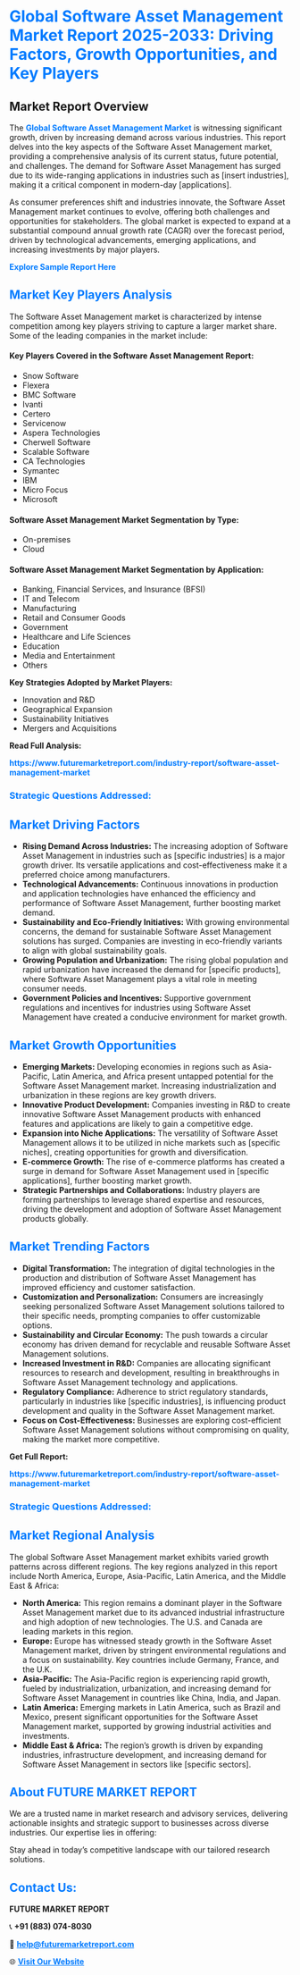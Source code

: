 <h1 style="color: #007BFF;">Global Software Asset Management Market Report 2025-2033: Driving Factors, Growth Opportunities, and Key Players</h1>

<section id="overview">
<h2>Market Report Overview</h2>
<p>The <a href="https://www.futuremarketreport.com/industry-report/software-asset-management-market" style="color: #007BFF; text-decoration: none;"><strong>Global Software Asset Management Market</strong></a> is witnessing significant growth, driven by increasing demand across various industries. This report delves into the key aspects of the Software Asset Management market, providing a comprehensive analysis of its current status, future potential, and challenges. The demand for Software Asset Management has surged due to its wide-ranging applications in industries such as [insert industries], making it a critical component in modern-day [applications].</p>
<p>As consumer preferences shift and industries innovate, the Software Asset Management market continues to evolve, offering both challenges and opportunities for stakeholders. The global market is expected to expand at a substantial compound annual growth rate (CAGR) over the forecast period, driven by technological advancements, emerging applications, and increasing investments by major players.</p>
</section>

<section id="overview">
<p><a href="https://www.futuremarketreport.com/request-sample/reportId=105053" style="color: #007BFF; text-decoration: none;"><strong>Explore Sample Report Here</strong></a></p>
</section>

<section id="key-players">
<h2 style="color: #007BFF;">Market Key Players Analysis</h2>
<p>The Software Asset Management market is characterized by intense competition among key players striving to capture a larger market share. Some of the leading companies in the market include:</p>
<h4>Key Players Covered in the Software Asset Management Report:</h4>
<ul><li>Snow Software</li><li>Flexera</li><li>BMC Software</li><li>Ivanti</li><li>Certero</li><li>Servicenow</li><li>Aspera Technologies</li><li>Cherwell Software</li><li>Scalable Software</li><li>CA Technologies</li><li>Symantec</li><li>IBM</li><li>Micro Focus</li><li>Microsoft</li></ul>
<h4>Software Asset Management Market Segmentation by Type:</h4>
<ul><li>On-premises</li><li>Cloud</li></ul>

<h4>Software Asset Management Market Segmentation by Application:</h4>
<ul><li>Banking, Financial Services, and Insurance (BFSI)</li><li>IT and Telecom</li><li>Manufacturing</li><li>Retail and Consumer Goods</li><li>Government</li><li>Healthcare and Life Sciences</li><li>Education</li><li>Media and Entertainment</li><li>Others</li></ul>
<p><strong>Key Strategies Adopted by Market Players:</strong></p>
<ul>
<li>Innovation and R&D</li>
<li>Geographical Expansion</li>
<li>Sustainability Initiatives</li>
<li>Mergers and Acquisitions</li>
</ul>
</section>

<section>
<p><strong>Read Full Analysis: </strong></p><a href="https://www.futuremarketreport.com/industry-report/software-asset-management-market" style="color: #007BFF; text-decoration: none;"><strong>https://www.futuremarketreport.com/industry-report/software-asset-management-market</strong></a>
<h3 style="color: #007BFF;">Strategic Questions Addressed:</h3>
</section>

<section id="driving-factors">
<h2 style="color: #007BFF;">Market Driving Factors</h2>
<ul>
<li><strong>Rising Demand Across Industries:</strong> The increasing adoption of Software Asset Management in industries such as [specific industries] is a major growth driver. Its versatile applications and cost-effectiveness make it a preferred choice among manufacturers.</li>
<li><strong>Technological Advancements:</strong> Continuous innovations in production and application technologies have enhanced the efficiency and performance of Software Asset Management, further boosting market demand.</li>
<li><strong>Sustainability and Eco-Friendly Initiatives:</strong> With growing environmental concerns, the demand for sustainable Software Asset Management solutions has surged. Companies are investing in eco-friendly variants to align with global sustainability goals.</li>
<li><strong>Growing Population and Urbanization:</strong> The rising global population and rapid urbanization have increased the demand for [specific products], where Software Asset Management plays a vital role in meeting consumer needs.</li>
<li><strong>Government Policies and Incentives:</strong> Supportive government regulations and incentives for industries using Software Asset Management have created a conducive environment for market growth.</li>
</ul>
</section>

<section id="growth-opportunities">
<h2 style="color: #007BFF;">Market Growth Opportunities</h2>
<ul>
<li><strong>Emerging Markets:</strong> Developing economies in regions such as Asia-Pacific, Latin America, and Africa present untapped potential for the Software Asset Management market. Increasing industrialization and urbanization in these regions are key growth drivers.</li>
<li><strong>Innovative Product Development:</strong> Companies investing in R&D to create innovative Software Asset Management products with enhanced features and applications are likely to gain a competitive edge.</li>
<li><strong>Expansion into Niche Applications:</strong> The versatility of Software Asset Management allows it to be utilized in niche markets such as [specific niches], creating opportunities for growth and diversification.</li>
<li><strong>E-commerce Growth:</strong> The rise of e-commerce platforms has created a surge in demand for Software Asset Management used in [specific applications], further boosting market growth.</li>
<li><strong>Strategic Partnerships and Collaborations:</strong> Industry players are forming partnerships to leverage shared expertise and resources, driving the development and adoption of Software Asset Management products globally.</li>
</ul>
</section>

<section id="trending-factors">
<h2 style="color: #007BFF;">Market Trending Factors</h2>
<ul>
<li><strong>Digital Transformation:</strong> The integration of digital technologies in the production and distribution of Software Asset Management has improved efficiency and customer satisfaction.</li>
<li><strong>Customization and Personalization:</strong> Consumers are increasingly seeking personalized Software Asset Management solutions tailored to their specific needs, prompting companies to offer customizable options.</li>
<li><strong>Sustainability and Circular Economy:</strong> The push towards a circular economy has driven demand for recyclable and reusable Software Asset Management solutions.</li>
<li><strong>Increased Investment in R&D:</strong> Companies are allocating significant resources to research and development, resulting in breakthroughs in Software Asset Management technology and applications.</li>
<li><strong>Regulatory Compliance:</strong> Adherence to strict regulatory standards, particularly in industries like [specific industries], is influencing product development and quality in the Software Asset Management market.</li>
<li><strong>Focus on Cost-Effectiveness:</strong> Businesses are exploring cost-efficient Software Asset Management solutions without compromising on quality, making the market more competitive.</li>
</ul>
</section>

<section>
<p><strong>Get Full Report: </strong></p><a href="https://www.futuremarketreport.com/industry-report/software-asset-management-market" style="color: #007BFF; text-decoration: none;"><strong>https://www.futuremarketreport.com/industry-report/software-asset-management-market</strong></a>
<h3 style="color: #007BFF;">Strategic Questions Addressed:</h3>
</section>


<section id="regional-analysis">
<h2 style="color: #007BFF;">Market Regional Analysis</h2>
<p>The global Software Asset Management market exhibits varied growth patterns across different regions. The key regions analyzed in this report include North America, Europe, Asia-Pacific, Latin America, and the Middle East & Africa:</p>
<ul>
<li><strong>North America:</strong> This region remains a dominant player in the Software Asset Management market due to its advanced industrial infrastructure and high adoption of new technologies. The U.S. and Canada are leading markets in this region.</li>
<li><strong>Europe:</strong> Europe has witnessed steady growth in the Software Asset Management market, driven by stringent environmental regulations and a focus on sustainability. Key countries include Germany, France, and the U.K.</li>
<li><strong>Asia-Pacific:</strong> The Asia-Pacific region is experiencing rapid growth, fueled by industrialization, urbanization, and increasing demand for Software Asset Management in countries like China, India, and Japan.</li>
<li><strong>Latin America:</strong> Emerging markets in Latin America, such as Brazil and Mexico, present significant opportunities for the Software Asset Management market, supported by growing industrial activities and investments.</li>
<li><strong>Middle East & Africa:</strong> The region’s growth is driven by expanding industries, infrastructure development, and increasing demand for Software Asset Management in sectors like [specific sectors].</li>
</ul>
</section>

<footer>
<h2 style="color: #007BFF;">About FUTURE MARKET REPORT</h2>
<p>We are a trusted name in market research and advisory services, delivering actionable insights and strategic support to businesses across diverse industries. Our expertise lies in offering:</p>

<p>Stay ahead in today’s competitive landscape with our tailored research solutions.</p>

<h2 style="color: #007BFF;">Contact Us:</h2>
<p><strong>FUTURE MARKET REPORT</strong></p>
<p>📞 <strong>+91 (883) 074-8030</strong></p>
<p>📧 <strong><a href="mailto:help@futuremarketreport.com" style="color: #007BFF;">help@futuremarketreport.com</a></strong></p>
<p>🌐 <strong><a href="https://www.futuremarketreport.com/" style="color: #007BFF;">Visit Our Website</a></strong></p>
</footer>